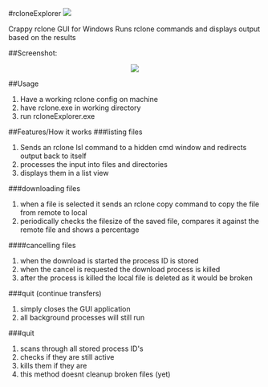 #rcloneExplorer ![](http://i.imgur.com/T4We4ZK.png) 

Crappy rclone GUI for Windows
Runs rclone commands and displays output based on the results

##Screenshot:
<p align="center">
  <img src="http://i.imgur.com/rA0vdht.gif"/>
</p>

##Usage
1. Have a working rclone config on machine
2. have rclone.exe in working directory
3. run rcloneExplorer.exe

##Features/How it works
###listing files
1. Sends an rclone lsl command to a hidden cmd window and redirects output back to itself
2. processes the input into files and directories
3. displays them in a list view

###downloading files
1. when a file is selected it sends an rclone copy command to copy the file from remote to local
2. periodically checks the filesize of the saved file, compares it against the remote file and shows a percentage

####cancelling files
1. when the download is started the process ID is stored
2. when the cancel is requested the download process is killed
3. after the process is killed the local file is deleted as it would be broken

###quit (continue transfers)
1. simply closes the GUI application
2. all background processes will still run

###quit
1. scans through all stored process ID's
2. checks if they are still active
3. kills them if they are
4. this method doesnt cleanup broken files (yet)
